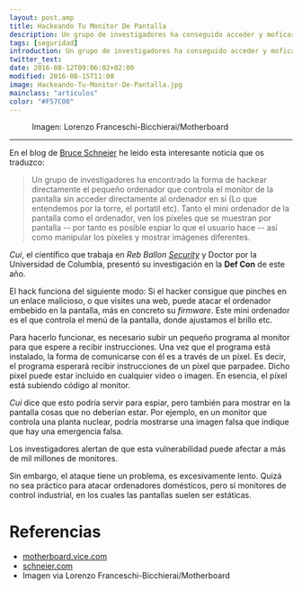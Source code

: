 ```yaml
---
layout: post.amp
title: Hackeando Tu Monitor De Pantalla
description: Un grupo de investigadores ha conseguido acceder y moficar los píxeles de una pantalla
tags: [seguridad]
introduction: Un grupo de investigadores ha conseguido acceder y moficar los píxeles de una pantalla
twitter_text:
date: 2016-08-12T09:06:02+02:00
modified: 2016-08-15T11:00
image: Hackeando-Tu-Monitor-De-Pantalla.jpg
mainclass: "articulos"
color: "#F57C00"
---
```


<figure>
  <amp-img on="tap:lightbox1" role="button" tabindex="0" layout="responsive" src="/assets/img/Hackeando-Tu-Monitor-De-Pantalla.jpg" alt="{{ title }}" title="{{ title }}" width="800px" height="400px">
  </amp-img>
  <figcaption>Imagen: Lorenzo Franceschi-Bicchierai/Motherboard</figcaption>
</figure>

***

En el blog de [Bruce Schneier]() he leido esta interesante noticia que os traduzco:

> Un grupo de investigadores ha encontrado la forma de hackear directamente el pequeño ordenador que controla el monitor de la pantalla sin acceder directamente al ordenador en sí (Lo que entendemos por la torre, el portatil etc). Tanto el mini ordenador de la pantalla como el ordenador, ven los píxeles que se muestran por pantalla -- por tanto es posible espiar lo que el usuario hace -- así como manipular los píxeles y mostrar imágenes diferentes.

<!--more-->

_Cui_, el científico que trabaja en _Reb Ballon [Security](/category/security-now/ "Articulos de seguridad")_ y Doctor por la Universidad de Columbia, presentó su investigación en la __Def Con__ de este año.

El hack funciona del siguiente modo: Si el hacker consigue que pinches en un enlace malicioso, o que visites una web, puede atacar el ordenador embebido en la pantalla, más en concreto su _firmware_. Este mini ordenador es el que controla el menú de la pantalla, donde ajustamos el brillo etc.

Para hacerlo funcionar, es necesario subir un pequeño programa al monitor para que espere a recibir instrucciones. Una vez que el programa está instalado, la forma de comunicarse con él es a través de un píxel. Es decir, el programa esperará recibir instrucciones de un pixel que parpadee. Dicho pixel puede estar incluido en cualquier video o imagen. En esencia, el píxel está subiendo código al monitor.

_Cui_ dice que esto podría servir para espiar, pero también para mostrar en la pantalla cosas que no deberían estar. Por ejemplo, en un monitor que controla una planta nuclear, podría mostrarse una imagen falsa que indique que hay una emergencia falsa.

Los investigadores alertan de que esta vulnerabilidad puede afectar a más de mil millones de monitores.

Sin embargo, el ataque tiene un problema, es excesivamente lento. Quizá no sea práctico para atacar ordenadores domésticos, pero sí monitores de control industrial, en los cuales las pantallas suelen ser estáticas.

# Referencias

- [motherboard.vice.com](https://motherboard.vice.com/read/hackers-could-break-into-your-monitor-to-spy-on-you-and-manipulate-your-pixels "Hackers Could Break Into Your Monitor To Spy on You and Manipulate Your Pixels")
- [schneier.com](https://www.schneier.com/blog/archives/2016/08/hacking_your_co.html "Hacking Your Computer Monitor")
- Imagen via Lorenzo Franceschi-Bicchierai/Motherboard
